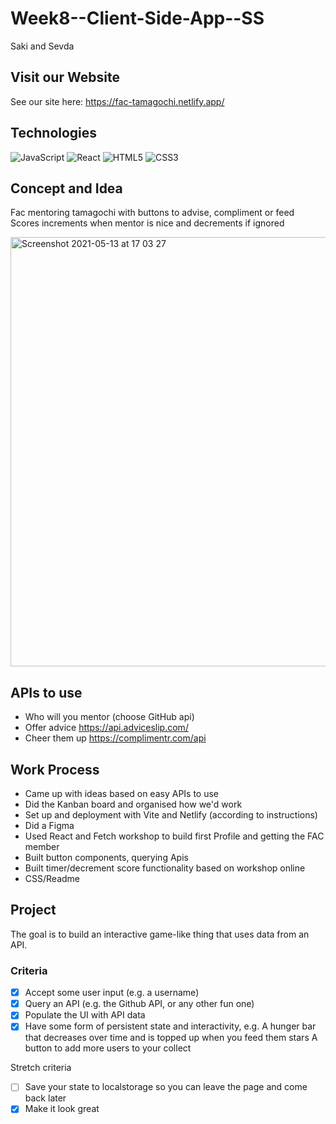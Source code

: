 # Week8--Client-Side-App--SS
Saki and Sevda

## Visit our Website
See our site here: https://fac-tamagochi.netlify.app/

## Technologies
![JavaScript](https://img.shields.io/badge/-JavaScript-1572B6?style=flat&logo=javascript&logoColor=white&link=/)
![React](https://img.shields.io/badge/-React-1572B6?style=flat&logo=react&logoColor=white&link=/)
![HTML5](https://img.shields.io/badge/-HTML5-1572B6?style=flat&logo=html5&logoColor=white&link=/)
![CSS3](https://img.shields.io/badge/-CSS3-1572B6?style=flat&logo=css3&logoColor=white&link=/)

## Concept and Idea
Fac mentoring tamagochi with buttons to advise, compliment or feed 
Scores increments when mentor is nice and decrements if ignored 

<img width="687" alt="Screenshot 2021-05-13 at 17 03 27" src="https://user-images.githubusercontent.com/59439482/118153018-534c0e80-b40d-11eb-9a55-afa3a45f863d.png">

## APIs to use 
- Who will you mentor (choose GitHub api) 
- Offer advice https://api.adviceslip.com/
- Cheer them up https://complimentr.com/api

## Work Process
- Came up with ideas based on easy APIs to use
- Did the Kanban board and organised how we'd work
- Set up and deployment with Vite and Netlify (according to instructions) 
- Did a Figma 
- Used React and Fetch workshop to build first Profile and getting the FAC member
- Built button components, querying Apis 
- Built timer/decrement score functionality based on workshop online
- CSS/Readme 

## Project
The goal is to build an interactive game-like thing that uses data from an API.

### Criteria 
- [x] Accept some user input (e.g. a username)
- [x] Query an API (e.g. the Github API, or any other fun one)
- [x] Populate the UI with API data
- [x] Have some form of persistent state and interactivity, e.g.
A hunger bar that decreases over time and is topped up when you feed them stars
A button to add more users to your collect

Stretch criteria 
- [ ] Save your state to localstorage so you can leave the page and come back later
- [x] Make it look great
